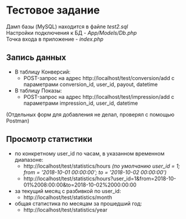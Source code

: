 # Тестовое задание

Дамп базы (MySQL) находится в файле *test2.sql* <br/>
Настройки подключения к БД - *App/Models/Db.php* <br/>
Точка входа в приложение - *index.php*

## Запись данных
* В таблицу Конверсий:
  * POST-запрос на адрес http://localhost/test/conversion/add с параметрами conversion_id, user_id, payout, datetime
* В таблицу Показы:
  * POST-запрос на адрес http://localhost/test/impression/add c параметрами impression_id, user_id, datetime

(Отдельных форм для добавления не делал, проверял с помощью Postman)

## Просмотр статистики
* по конкретному user_id по часам, в указанном временном диапазоне:
  * http://localhost/test/statistics/hours *(по умолчанию user_id = 1; from = '2018-10-01 00:00:00'; to = '2018-10-02 00:00:00')*
  * http://localhost/test/statistics/hours?user_id=1&from=2018-10-01%2008:00:00&to=2018-10-02%2000:00:00
* за текущий месяц с разбивкой по user_id:
  * http://localhost/test/statistics/month
* общая статистика по месяцам за прошедший год:
  * http://localhost/test/statistics/year
